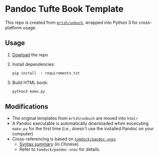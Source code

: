 # Pandoc Tufte Book Template

This repo is created from [`mrtzh/unbuch`](https://github.com/mrtzh/unbuch), wrapped into Python 3 for cross-platform usage.


## Usage

1. [Dowload](https://github.com/liao961120/pandoc-tufte-book/archive/main.zip) the repo
2. Install dependencies:
   
   ```sh
   pip install -r requirements.txt
   ```

3. Build HTML book:

   ```sh
   python3 make.py
   ```


## Modifications

- The original templates from `mrtzh/unbuch` are moved into `html/`
- A Pandoc executable is automatically downloaded when excecuting `make.py` for the first time (i.e., doesn't use the installed Pandoc on your computer)
- Cross-referencing is based on [`tomduck/pandoc-xnos`](https://github.com/tomduck/pandoc-xnos)
   - [Syntax summary](https://github.com/liao961120/ntuthesis2#%E8%AB%96%E6%96%87%E6%92%B0%E5%AF%AB%E6%96%87%E5%85%A7%E8%B6%85%E9%80%A3%E7%B5%90) (in Chinese)
   - Refer to `tomduck/pandoc-xnos` for details.